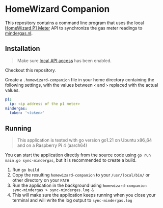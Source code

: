 # HomeWizard Companion

This repository contains a command line program that uses the local [HomeWizard P1 Meter](https://www.homewizard.com) API to 
synchronize the gas meter readings to [mindergas.nl](https://www.mindergas.nl).

## Installation

> Make sure [local API access](https://api-documentation.homewizard.com/docs/introduction/) has been enabled.

Checkout this repository.

Create a `.homewizard-companion` file in your home directory containing the following settings, with the values between `<` and `>` replaced with the actual values.  
```yaml
p1:
  ip: <ip address of the p1 meter>
mindergas:
  token: '<token>'
```

## Running

> This application is tested with go version go1.21 on Ubuntu x86_64 and on a Raspberry Pi 4 (aarch64)

You can start the application directly from the source code using `go run main.go sync-mindergas`, but it is recommended to 
create a build.

1. Run `go build`
2. Copy the resulting `homewizard-companion` to your `/usr/local/bin/` or other directory on your `PATH`
3. Run the application in the background using `homewizard-companion sync-mindergas > sync-mindergas.log &`
4. This will make sure the application keeps running when you close your terminal and will write the log output to `sync-mindergas.log`
